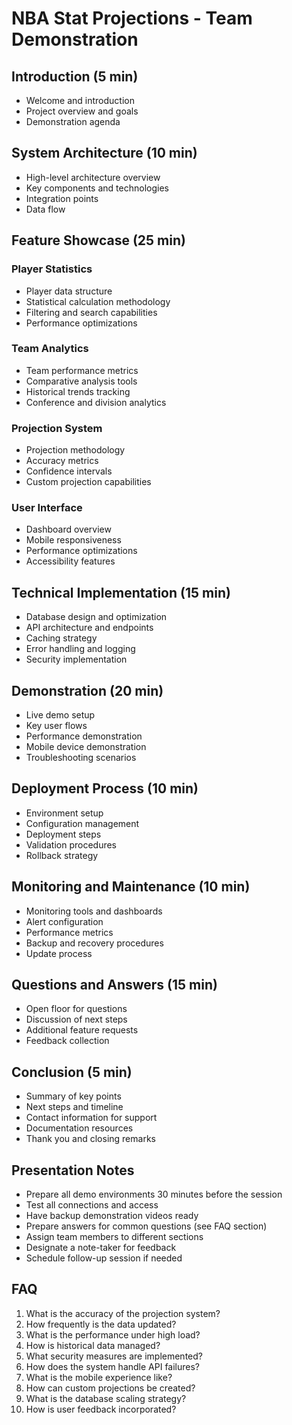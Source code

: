 # NBA Stat Projections - Team Demonstration

## Introduction (5 min)
- Welcome and introduction
- Project overview and goals
- Demonstration agenda

## System Architecture (10 min)
- High-level architecture overview
- Key components and technologies
- Integration points
- Data flow

## Feature Showcase (25 min)
### Player Statistics
- Player data structure
- Statistical calculation methodology
- Filtering and search capabilities
- Performance optimizations

### Team Analytics
- Team performance metrics
- Comparative analysis tools
- Historical trends tracking
- Conference and division analytics

### Projection System
- Projection methodology
- Accuracy metrics
- Confidence intervals
- Custom projection capabilities

### User Interface
- Dashboard overview
- Mobile responsiveness
- Performance optimizations
- Accessibility features

## Technical Implementation (15 min)
- Database design and optimization
- API architecture and endpoints
- Caching strategy
- Error handling and logging
- Security implementation

## Demonstration (20 min)
- Live demo setup
- Key user flows
- Performance demonstration
- Mobile device demonstration
- Troubleshooting scenarios

## Deployment Process (10 min)
- Environment setup
- Configuration management
- Deployment steps
- Validation procedures
- Rollback strategy

## Monitoring and Maintenance (10 min)
- Monitoring tools and dashboards
- Alert configuration
- Performance metrics
- Backup and recovery procedures
- Update process

## Questions and Answers (15 min)
- Open floor for questions
- Discussion of next steps
- Additional feature requests
- Feedback collection

## Conclusion (5 min)
- Summary of key points
- Next steps and timeline
- Contact information for support
- Documentation resources
- Thank you and closing remarks

## Presentation Notes
- Prepare all demo environments 30 minutes before the session
- Test all connections and access
- Have backup demonstration videos ready
- Prepare answers for common questions (see FAQ section)
- Assign team members to different sections
- Designate a note-taker for feedback
- Schedule follow-up session if needed

## FAQ
1. What is the accuracy of the projection system?
2. How frequently is the data updated?
3. What is the performance under high load?
4. How is historical data managed?
5. What security measures are implemented?
6. How does the system handle API failures?
7. What is the mobile experience like?
8. How can custom projections be created?
9. What is the database scaling strategy?
10. How is user feedback incorporated? 